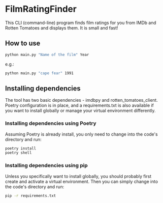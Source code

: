 # FilmRatingFinder
This CLI (command-line) program finds film ratings for you from IMDb
and Rotten Tomatoes and displays them. It is small and fast!


## How to use
```bash
python main.py "Name of the film" Year
```

e.g.:
```bash
python main.py "cape fear" 1991
```

## Installing dependencies
The tool has two basic dependencies - imdbpy and rotten_tomatoes_client.
Poetry configuration is in place, and a requirements.txt is also
available if you want to install globally or manage your virtual
environment differently.

### Installing dependencies using Poetry
Assuming Poetry is already install, you only need to change into the
code's directory and run:
```bash
poetry install
poetry shell
```

### Installing dependencies using pip
Unless you specifically want to install globally, you should probably
first create and activate a virtual environment. Then you can simply change
into the code's directory and run:
```bash
pip -r requirements.txt
```
